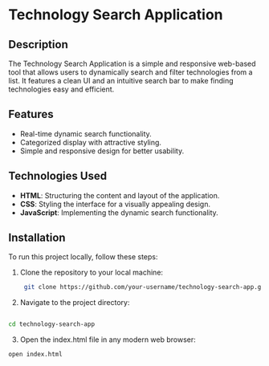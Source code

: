 # Technology Search Application

## Description
The Technology Search Application is a simple and responsive web-based tool that allows users to dynamically search and filter technologies from a list. It features a clean UI and an intuitive search bar to make finding technologies easy and efficient.

## Features
- Real-time dynamic search functionality.
- Categorized display with attractive styling.
- Simple and responsive design for better usability.

## Technologies Used
- **HTML**: Structuring the content and layout of the application.
- **CSS**: Styling the interface for a visually appealing design.
- **JavaScript**: Implementing the dynamic search functionality.

## Installation
To run this project locally, follow these steps:

1. Clone the repository to your local machine:
   ```bash
    git clone https://github.com/your-username/technology-search-app.git
   ```
2. Navigate to the project directory:

```bash

cd technology-search-app
```
3. Open the index.html file in any modern web browser:

```bash
open index.html
```
